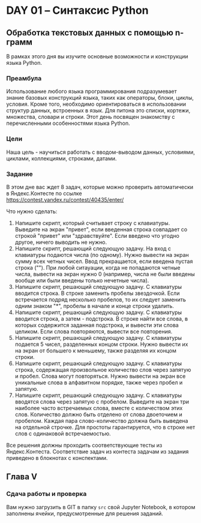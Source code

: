 # DAY 01 – Синтаксис Python
## Обработка текстовых данных с помощью n-грамм
В рамках этого дня вы изучите основные возможности и конструкции языка Python.

### Преамбула

Использование любого языка программирования подразумевает знание базовых конструкций языка, таких как операторы, блоки, циклы, условия. Кроме того, необходимо ориентироваться в использовании структур данных, встроенных в язык. Для питона это списки, кортежи, множества, словари и строки. Этот день посвящен знакомству с перечисленными особенностями языка Python.

### Цели

Наша цель - научиться работать с вводом-выводом данных, условиями, циклами, коллекциями, строками, датами.

### Задание

В этом дне вас ждет 8 задач, которые можно проверить автоматически в Яндекс.Контесте по ссылке https://contest.yandex.ru/contest/40435/enter/

Что нужно сделать:
1. Напишите скрипт, который считывает строку с клавиатуры. Выведите на экран "привет", если введенная строка совпадает со строкой "привет" или "здравствуйте". Если введено что угодно другое, ничего выводить не нужно.
2. Напишите скрипт, решающий следующую задачу. На вход с клавиатуры подаются числа (по одному). Нужно вывести на экран сумму всех четных чисел. Ввод прекращается, если введена пустая строка (""). При любой ситауации, когда не попадаются четные числа, вывести на экран нужно 0 (например, числа не были введены вообще или были введены только нечетные числа).
3. Напишите скрипт, решающий следующую задачу. С клавиатуры вводится строка. В строке заменить пробелы звездочкой. Если встречается подряд несколько пробелов, то их следует заменить одним знаком "*", пробелы в начале и конце строки удалить.
4. Напишите скрипт, решающий следующую задачу. С клавиатуры вводится строка, а затем - подстрока. В строке найти все слова, в которых содержится заданная подстрока, и вывести эти слова целиком. Если слова повторяются, вывести все повторения.
5. Напишите скрипт, решающий следующую задачу. С клавиатуры подается 5 чисел, разделенных концом строки. Нужно вывести их на экран от большего к меньшему, также разделяя их концом строки.
6. Напишите скрипт, решающий следующую задачу. С клавиатуры строка, содержащая произвольное количество слов через запятую и пробел. Слова могут повторяться. Нужно вывести на экран все уникальные слова в алфавитном порядке, также через пробел и запятую.
7. Напишите скрипт, решающий следующую задачу. С клавиатуры вводятся слова через запятую с пробелом. Выведите на экран три наиболее часто встречаемых слова, вместе с количеством этих слов. Количество должно быть отделено от слова двоеточием и пробелом. Каждая пара слово-количество должна быть выведена на отдельной строчке. Для простоты гарантируется, что в строке нет слов с одинаковой встречаемостью.

Все решения должны проходить соответствующие тесты из Яндекс.Контеста. Соответствие задач из контеста задачам из задания приведено в блокнотах с конспектами.

## Глава V
### Сдача работы и проверка

Вам нужно загрузить в GIT в папку `src` свой Jupyter Notebook, в котором заполнены ячейки, предусмотренные для решения заданий.
